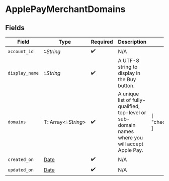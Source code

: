 # ApplePayMerchantDomains


## Fields

| Field                                                                                            | Type                                                                                             | Required                                                                                         | Description                                                                                      | Example                                                                                          |
| ------------------------------------------------------------------------------------------------ | ------------------------------------------------------------------------------------------------ | ------------------------------------------------------------------------------------------------ | ------------------------------------------------------------------------------------------------ | ------------------------------------------------------------------------------------------------ |
| `account_id`                                                                                     | *::String*                                                                                       | :heavy_check_mark:                                                                               | N/A                                                                                              |                                                                                                  |
| `display_name`                                                                                   | *::String*                                                                                       | :heavy_check_mark:                                                                               | A UTF-8 string to display in the Buy button.                                                     |                                                                                                  |
| `domains`                                                                                        | T::Array<*::String*>                                                                             | :heavy_check_mark:                                                                               | A unique list of fully-qualified, top-level or sub-domain names where you will accept Apple Pay. | [<br/>"checkout.classbooker.dev"<br/>]                                                           |
| `created_on`                                                                                     | [Date](https://ruby-doc.org/stdlib-2.6.1/libdoc/date/rdoc/Date.html)                             | :heavy_check_mark:                                                                               | N/A                                                                                              |                                                                                                  |
| `updated_on`                                                                                     | [Date](https://ruby-doc.org/stdlib-2.6.1/libdoc/date/rdoc/Date.html)                             | :heavy_check_mark:                                                                               | N/A                                                                                              |                                                                                                  |